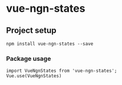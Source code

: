 # vue-ngn-states

## Project setup
```
npm install vue-ngn-states --save
```

### Package usage
```
import VueNgnStates from 'vue-ngn-states';
Vue.use(VueNgnStates)
```
